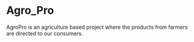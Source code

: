 # Agro_Pro

AgroPro is an agriculture based project where the products from farmers are directed to our consumers.
